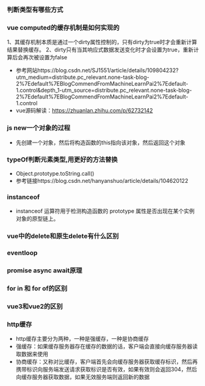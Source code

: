 ### 判断类型有哪些方式
### vue computed的缓存机制是如何实现的
1、其缓存机制本质是通过一个dirty属性控制的，只有dirty为true时才会重新计算结果替换缓存。
2、dirty只有当其响应式数据发送变化时才会设置为true，重新计算后会再次被设置为false
- 参考网站https://blog.csdn.net/SJ1551/article/details/109804232?utm_medium=distribute.pc_relevant.none-task-blog-2%7Edefault%7EBlogCommendFromMachineLearnPai2%7Edefault-1.control&depth_1-utm_source=distribute.pc_relevant.none-task-blog-2%7Edefault%7EBlogCommendFromMachineLearnPai2%7Edefault-1.control
- vue源码解读：https://zhuanlan.zhihu.com/p/62732142
### js new一个对象的过程
- 先创建一个对象，然后将构造函数的this指向该对象，然后返回这个对象
### typeOf判断元素类型,用更好的方法替换
- Object.prototype.toString.call()
- 参考链接https://blog.csdn.net/hanyanshuo/article/details/104620122
### instanceof 
- instanceof 运算符用于检测构造函数的 prototype 属性是否出现在某个实例对象的原型链上。
### vue中的delete和原生delete有什么区别
### eventloop
### promise async await原理
### for in 和 for of的区别
### vue3和vue2的区别
### http缓存
- http缓存主要分为两种，一种是强缓存，一种是协商缓存
- 强缓存：如果缓存服务器存在缓存的数据的话，客户端会直接向缓存服务器读取数据来使用
- 协商缓存：又称对比缓存，客户端首先会向缓存服务器获取缓存标识，然后再携带标识向服务端发送请求获取标识是否有效，如果有效则会返回304，然后向缓存服务器获取数据，如果无效服务端则返回新的数据
